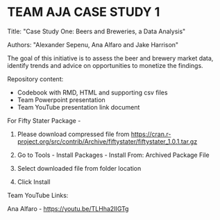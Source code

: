 # TEAM AJA CASE STUDY 1
Title: "Case Study One:  Beers and Breweries, a Data Analysis"

Authors: "Alexander Sepenu, Ana Alfaro and Jake Harrison"

The goal of this initiative is to assess the beer and brewery market data, identify trends and advice on opportunities to monetize the findings.

Repository content:
- Codebook with RMD, HTML and supporting csv files
- Team Powerpoint presentation
- Team YouTube presentation link document


For Fifty Stater Package - 

1.  Please download compressed file from
https://cran.r-project.org/src/contrib/Archive/fiftystater/fiftystater_1.0.1.tar.gz

2. Go to Tools - Install Packages - Install From: Archived Package File

3. Select downloaded file from folder location

4. Click Install


Team YouTube Links:

Ana Alfaro - https://youtu.be/TLHha2IIGTg
